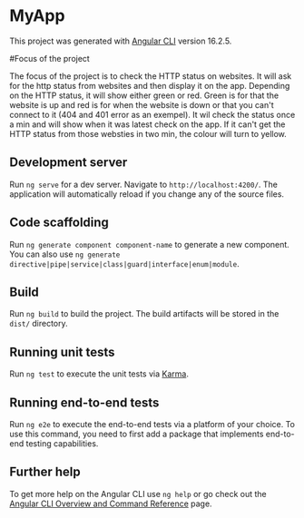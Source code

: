 # MyApp

This project was generated with [Angular CLI](https://github.com/angular/angular-cli) version 16.2.5.

#Focus of the project

The focus of the project is to check the HTTP status on websites. It will ask for the http status from websites and then display it on the app. 
Depending on the HTTP status, it will show either green or red. Green is for that the website is up and red is for when the website is down or that you can't connect to it (404 and 401 error as an exempel).
It wil check the status once a min and will show when it was latest check on the app. 
If it can't get the HTTP status from those websties in two min, the colour will turn to yellow. 
## Development server

Run `ng serve` for a dev server. Navigate to `http://localhost:4200/`. The application will automatically reload if you change any of the source files.

## Code scaffolding

Run `ng generate component component-name` to generate a new component. You can also use `ng generate directive|pipe|service|class|guard|interface|enum|module`.

## Build

Run `ng build` to build the project. The build artifacts will be stored in the `dist/` directory.

## Running unit tests

Run `ng test` to execute the unit tests via [Karma](https://karma-runner.github.io).

## Running end-to-end tests

Run `ng e2e` to execute the end-to-end tests via a platform of your choice. To use this command, you need to first add a package that implements end-to-end testing capabilities.

## Further help

To get more help on the Angular CLI use `ng help` or go check out the [Angular CLI Overview and Command Reference](https://angular.io/cli) page.
